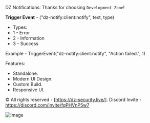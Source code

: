 DZ Notifications:
Thanks for choosing `Development-Zone`!

**Trigger Event** - ("dz-notify:client:notify", text, type)


- Types:
- 1 - Error
- 2 - Information
- 3 - Success


Example - TriggerEvent("dz-notify:client:notify", "Action failed.", 1)

Features: 
- Standalone.
- Modern UI Design.
- Custom Build.
- Responsive UI.

©️ All rights reserved - [https://dz-security.live/].
Discord Invite - https://discord.com/invite/fqPHVnP5w7

![image](https://user-images.githubusercontent.com/81599998/128612402-f1d775c7-1de7-43b4-b4c3-edf424443016.png)
